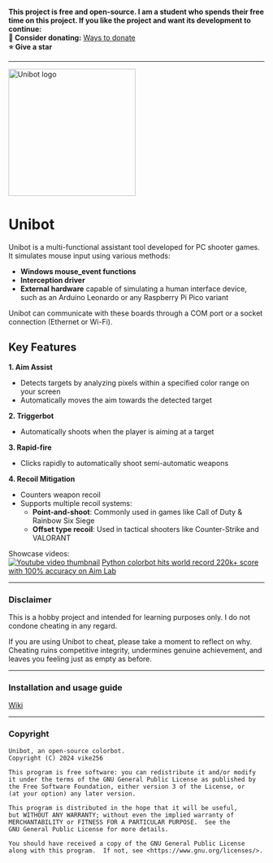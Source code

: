 **This project is free and open-source. I am a student who spends their free time on this project. If you like the project and want its development to continue:**  
**🎁 Consider donating:** [Ways to donate](https://github.com/vike256#donations)   
**⭐ Give a star**  

---


<img src=https://i.imgur.com/c55L14T.png alt="Unibot logo" width="250"> 

# Unibot

Unibot is a multi-functional assistant tool developed for PC shooter games. It simulates mouse input using various methods:  
- **Windows mouse_event functions**
- **Interception driver**
- **External hardware** capable of simulating a human interface device, such as an Arduino Leonardo or any Raspberry Pi Pico variant

Unibot can communicate with these boards through a COM port or a socket connection (Ethernet or Wi-Fi).

## Key Features  

**1. Aim Assist**
- Detects targets by analyzing pixels within a specified color range on your screen
- Automatically moves the aim towards the detected target

**2. Triggerbot**
- Automatically shoots when the player is aiming at a target

**3. Rapid-fire**
- Clicks rapidly to automatically shoot semi-automatic weapons

**4. Recoil Mitigation**
- Counters weapon recoil
- Supports multiple recoil systems:
  - **Point-and-shoot**: Commonly used in games like Call of Duty & Rainbow Six Siege
  - **Offset type recoil**: Used in tactical shooters like Counter-Strike and VALORANT
  
Showcase videos:  
[![Youtube video thumbnail](https://i.imgur.com/tNO8ZMF.png)](https://youtube.com/watch?v=8LUBfXCIu6I)
[Python colorbot hits world record 220k+ score with 100% accuracy on Aim Lab](https://youtube.com/watch?v=8LUBfXCIu6I)  


---

### Disclaimer
  
This is a hobby project and intended for learning purposes only. I do not condone cheating in any regard. 

If you are using Unibot to cheat, please take a moment to reflect on why. Cheating ruins competitive integrity, undermines genuine achievement, and leaves you feeling just as empty as before.

---

### Installation and usage guide
[Wiki](https://github.com/vike256/Unibot/wiki/Guide)  

---

### Copyright
```
Unibot, an open-source colorbot.
Copyright (C) 2024 vike256

This program is free software: you can redistribute it and/or modify
it under the terms of the GNU General Public License as published by
the Free Software Foundation, either version 3 of the License, or
(at your option) any later version.

This program is distributed in the hope that it will be useful,
but WITHOUT ANY WARRANTY; without even the implied warranty of
MERCHANTABILITY or FITNESS FOR A PARTICULAR PURPOSE.  See the
GNU General Public License for more details.

You should have received a copy of the GNU General Public License
along with this program.  If not, see <https://www.gnu.org/licenses/>.
```

